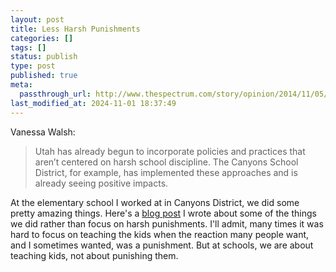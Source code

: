 ```yaml
---
layout: post
title: Less Harsh Punishments
categories: []
tags: []
status: publish
type: post
published: true
meta:
  passthrough_url: http://www.thespectrum.com/story/opinion/2014/11/05/school-prison-pipeline-utah-can-minimized/18560015/
last_modified_at: 2024-11-01 18:37:49
---
```


Vanessa Walsh:


>Utah has already begun to incorporate policies and practices that aren’t centered on harsh school discipline. The Canyons School District, for example, has implemented these approaches and is already seeing positive impacts.



At the elementary school I worked at in Canyons District, we did some pretty amazing things. Here's a 
[blog post](http://jethrojones.com/blog/2014/11/8/pbis-at-copperview) I wrote about some of the things we did rather than focus on harsh punishments. I'll admit, many times it was hard to focus on teaching the kids when the reaction many people want, and I sometimes wanted, was a punishment. But at schools, we are about teaching kids, not about punishing them.
